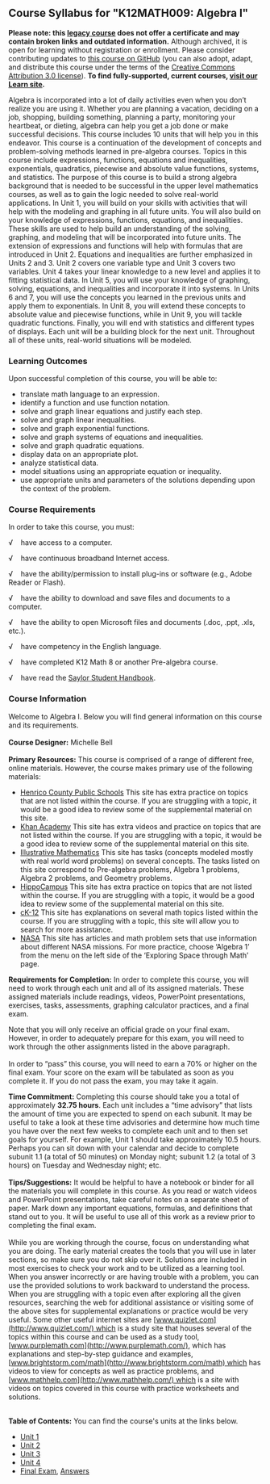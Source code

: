 Course Syllabus for "K12MATH009: Algebra I"
-------------------------------------------

**Please note: this [legacy course](https://sayloracademy.zendesk.com/hc/en-us/articles/206089967) does not offer a certificate and may contain 
broken links and outdated information.** Although archived, it is open 
for learning without registration or enrollment. Please consider contributing 
updates to [this course on GitHub](https://github.com/saylordotorg/course_k12math009) 
(you can also adopt, adapt, and distribute this course under the terms of 
the [Creative Commons Attribution 3.0 license](http://creativecommons.org/licenses/by/3.0/)). **To find fully-supported, current courses, [visit our 
Learn site](https://learn.saylor.org).**

Algebra is incorporated into a lot of daily activities even when you
don’t realize you are using it. Whether you are planning a vacation,
deciding on a job, shopping, building something, planning a party,
monitoring your heartbeat, or dieting, algebra can help you get a job
done or make successful decisions. This course includes 10 units that
will help you in this endeavor. This course is a continuation of the
development of concepts and problem-solving methods learned in
pre-algebra courses. Topics in this course include expressions,
functions, equations and inequalities, exponentials, quadratics,
piecewise and absolute value functions, systems, and statistics. The
purpose of this course is to build a strong algebra background that is
needed to be successful in the upper level mathematics courses, as well
as to gain the logic needed to solve real-world applications. In Unit 1,
you will build on your skills with activities that will help with the
modeling and graphing in all future units. You will also build on your
knowledge of expressions, functions, equations, and inequalities. These
skills are used to help build an understanding of the solving, graphing,
and modeling that will be incorporated into future units. The extension
of expressions and functions will help with formulas that are introduced
in Unit 2. Equations and inequalities are further emphasized in Units 2
and 3. Unit 2 covers one variable type and Unit 3 covers two variables.
Unit 4 takes your linear knowledge to a new level and applies it to
fitting statistical data. In Unit 5, you will use your knowledge of
graphing, solving, equations, and inequalities and incorporate it into
systems. In Units 6 and 7, you will use the concepts you learned in the
previous units and apply them to exponentials. In Unit 8, you will
extend these concepts to absolute value and piecewise functions, while
in Unit 9, you will tackle quadratic functions. Finally, you will end
with statistics and different types of displays. Each unit will be a
building block for the next unit. Throughout all of these units,
real-world situations will be modeled.

### Learning Outcomes

Upon successful completion of this course, you will be able to:

-   translate math language to an expression.
-   identify a function and use function notation.
-   solve and graph linear equations and justify each step.
-   solve and graph linear inequalities.
-   solve and graph exponential functions.
-   solve and graph systems of equations and inequalities.
-   solve and graph quadratic equations.
-   display data on an appropriate plot.
-   analyze statistical data.
-   model situations using an appropriate equation or inequality.
-   use appropriate units and parameters of the solutions depending upon
    the context of the problem.

### Course Requirements

In order to take this course, you must:  
  
 √    have access to a computer.  
  
 √    have continuous broadband Internet access.  
  
 √    have the ability/permission to install plug-ins or software (e.g.,
Adobe Reader or Flash).  
  
 √    have the ability to download and save files and documents to a
computer.  
  
 √    have the ability to open Microsoft files and documents (.doc,
.ppt, .xls, etc.).  
  
 √    have competency in the English language.  
  
 √    have completed K12 Math 8 or another Pre-algebra course.  
  
 √    have read the [Saylor Student
Handbook](http://www.saylor.org/site/wp-content/uploads/2012/05/Saylor-StudentHandbook.pdf).  

### Course Information

Welcome to Algebra I. Below you will find general information on this
course and its requirements.  
    
 **Course Designer:** Michelle Bell  
    
 **Primary Resources:** This course is comprised of a range of different
free, online materials. However, the course makes primary use of the
following materials:  

-   [Henrico County Public
    Schools](http://teachers.henrico.k12.va.us/math/HCPSAlgebra1/index.html) This
    site has extra practice on topics that are not listed within the
    course. If you are struggling with a topic, it would be a good idea
    to review some of the supplemental material on this site.  
-   [Khan Academy](https://www.khanacademy.org/) This site has extra
    videos and practice on topics that are not listed within the course.
    If you are struggling with a topic, it would be a good idea to
    review some of the supplemental material on this site.
-   [Illustrative
    Mathematics](http://www.illustrativemathematics.org/) This site has
    tasks (concepts modeled mostly with real world word problems) on
    several concepts. The tasks listed on this site correspond to
    Pre-algebra problems, Algebra 1 problems, Algebra 2 problems, and
    Geometry problems.
-   [HippoCampus](http://www.hippocampus.org/) This site has extra
    practice on topics that are not listed within the course. If you are
    struggling with a topic, it would be a good idea to review some of
    the supplemental material on this site.
-   [cK-12](http://www.ck12.org/student/) This site has explanations on
    several math topics listed within the course. If you are struggling
    with a topic, this site will allow you to search for more
    assistance.
-   [NASA](http://www.nasa.gov/audience/foreducators/exploringmath/algebra1/index.html) This
    site has articles and math problem sets that use information about
    different NASA missions. For more practice, choose ‘Algebra 1’ from
    the menu on the left side of the ‘Exploring Space through Math’
    page. 

**Requirements for Completion:** In order to complete this course, you
will need to work through each unit and all of its assigned materials.
These assigned materials include readings, videos, PowerPoint
presentations, exercises, tasks, assessments, graphing calculator
practices, and a final exam.  
  
 Note that you will only receive an official grade on your final exam.
However, in order to adequately prepare for this exam, you will need to
work through the other assignments listed in the above paragraph.  
    
 In order to “pass” this course, you will need to earn a 70% or higher
on the final exam. Your score on the exam will be tabulated as soon as
you complete it. If you do not pass the exam, you may take it again.  
  
 **Time Commitment:** Completing this course should take you a total of
approximately **32.75 hours**. Each unit includes a “time advisory” that
lists the amount of time you are expected to spend on each subunit. It
may be useful to take a look at these time advisories and determine how
much time you have over the next few weeks to complete each unit and to
then set goals for yourself. For example, Unit 1 should take
approximately 10.5 hours. Perhaps you can sit down with your calendar
and decide to complete subunit 1.1 (a total of 50 minutes) on Monday
night; subunit 1.2 (a total of 3 hours) on Tuesday and Wednesday night;
etc.  
    
 **Tips/Suggestions:** It would be helpful to have a notebook or binder
for all the materials you will complete in this course. As you read or
watch videos and PowerPoint presentations, take careful notes on a
separate sheet of paper. Mark down any important equations, formulas,
and definitions that stand out to you. It will be useful to use all of
this work as a review prior to completing the final exam.  
    
 While you are working through the course, focus on understanding what
you are doing. The early material creates the tools that you will use in
later sections, so make sure you do not skip over it. Solutions are
included in most exercises to check your work and to be utilized as a
learning tool. When you answer incorrectly or are having trouble with a
problem, you can use the provided solutions to work backward to
understand the process. When you are struggling with a topic even after
exploring all the given resources, searching the web for additional
assistance or visiting some of the above sites for supplemental
explanations or practice would be very useful. Some other useful
internet sites are [www.quizlet.com](http://www.quizlet.com/) which is a
study site that houses several of the topics within this course and can
be used as a study tool,
[www.purplemath.com](http://www.purplemath.com/), which has explanations
and step-by-step guidance and examples,
[www.brightstorm.com/math](http://www.brightstorm.com/math) which has
videos to view for concepts as well as practice problems, and
[www.mathhelp.com](http://www.mathhelp.com/) which is a site with videos
on topics covered in this course with practice worksheets and
solutions.  
    

**Table of Contents:** You can find the course's units at the links below.

- [Unit 1](https://legacy.saylor.org/k12math009/Unit01/)
- [Unit 2](https://legacy.saylor.org/k12math009/Unit02/)
- [Unit 3](https://legacy.saylor.org/k12math009/Unit03/)
- [Unit 4](https://legacy.saylor.org/k12math009/Unit04/)
- [Final Exam](http://saylordotorg.github.io/LegacyExams/K12/K12MATH009/K12MATH009-FinalExam.html), [Answers](http://saylordotorg.github.io/LegacyExams/K12/K12MATH009/K12MATH009-FinalExam-Answers.html)
